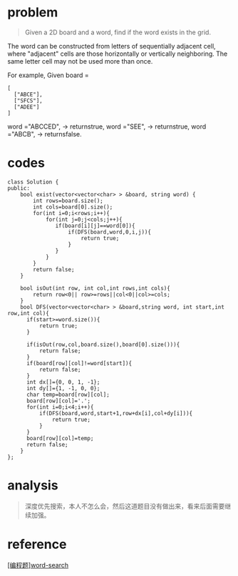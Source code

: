 # problem
>Given a 2D board and a word, find if the word exists in the grid.

The word can be constructed from letters of sequentially adjacent cell, where "adjacent" cells are those horizontally or vertically neighboring. The same letter cell may not be used more than once.

For example,
Given board =
```
[
  ["ABCE"],
  ["SFCS"],
  ["ADEE"]
]
```
word ="ABCCED", -> returnstrue,
word ="SEE", -> returnstrue,
word ="ABCB", -> returnsfalse.

# codes
```
class Solution {
public:
    bool exist(vector<vector<char> > &board, string word) {
        int rows=board.size();
        int cols=board[0].size();
        for(int i=0;i<rows;i++){
            for(int j=0;j<cols;j++){
               if(board[i][j]==word[0]){
                   if(DFS(board,word,0,i,j)){
                       return true;
                   }
               }
            }
        }
        return false;
    }
    
    bool isOut(int row, int col,int rows,int cols){
        return row<0|| row>=rows||col<0||col>=cols;
    }
    bool DFS(vector<vector<char> > &board,string word, int start,int row,int col){
      if(start>=word.size()){
          return true;
      }
          
      if(isOut(row,col,board.size(),board[0].size())){
          return false;
      }
      if(board[row][col]!=word[start]){
          return false;
      }
      int dx[]={0, 0, 1, -1};
      int dy[]={1, -1, 0, 0};
      char temp=board[row][col];
      board[row][col]='.';
      for(int i=0;i<4;i++){
          if(DFS(board,word,start+1,row+dx[i],col+dy[i])){
              return true;
          }
      }
      board[row][col]=temp;
      return false;
    }
};

```

# analysis
>深度优先搜索，本人不怎么会，然后这道题目没有做出来，看来后面需要继续加强。

# reference
[[编程题]word-search][1]

[1]: https://www.nowcoder.com/questionTerminal/14bcbcb7ae3c40c9bdbc5a0861361c29